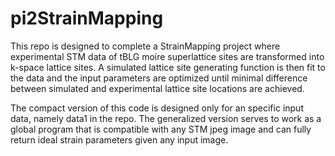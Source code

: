 # pi2StrainMapping
This repo is designed to complete a StrainMapping project where experimental STM data of tBLG moire superlattice sites are transformed into k-space lattice sites.
A simulated lattice site generating function is then fit to the data and the input parameters are optimized until minimal difference between simulated and experimental 
lattice site locations are achieved.


The compact version of this code is designed only for an specific input data, namely data1 in the repo. The generalized version serves to work as a global program that is compatible with any STM jpeg image and can fully return ideal strain parameters given any input image.
